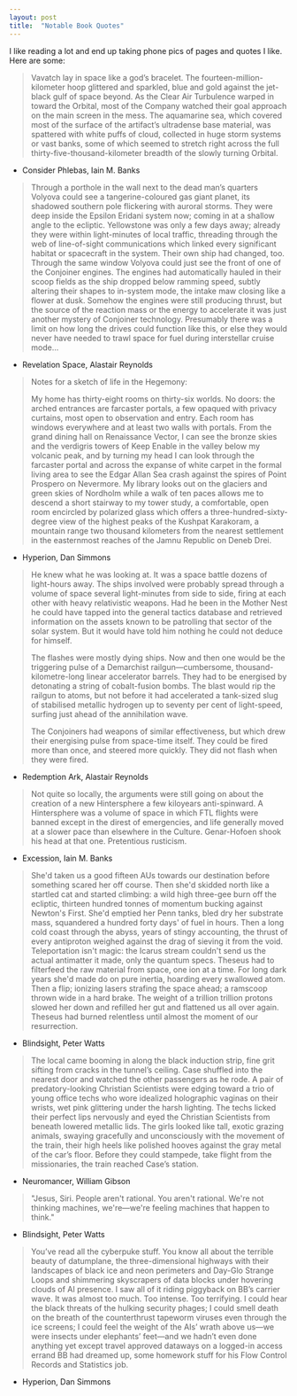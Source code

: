 ```yaml
---
layout: post
title:  "Notable Book Quotes"
---
```


I like reading a lot and end up taking phone pics of pages and quotes I like. Here are some:

> Vavatch lay in space like a god’s bracelet. The fourteen-million-kilometer hoop glittered and sparkled, blue and gold against the jet-black gulf of space beyond. As the Clear Air Turbulence warped in toward the Orbital, most of the Company watched their goal approach on the main screen in the mess. The aquamarine sea, which covered most of the surface of the artifact’s ultradense base material, was spattered with white puffs of cloud, collected in huge storm systems or vast banks, some of which seemed to stretch right across the full thirty-five-thousand-kilometer breadth of the slowly turning Orbital.

- Consider Phlebas, Iain M. Banks

> Through a porthole in the wall next to the dead man’s quarters Volyova could see a tangerine-coloured gas giant planet, its shadowed southern pole flickering with auroral storms. They were deep inside the Epsilon Eridani system now; coming in at a shallow angle to the ecliptic. Yellowstone was only a few days away; already they were within light-minutes of local traffic, threading through the web of line-of-sight communications which linked every significant habitat or spacecraft in the system. Their own ship had changed, too. Through the same window Volyova could just see the front of one of the Conjoiner engines. The engines had automatically hauled in their scoop fields as the ship dropped below ramming speed, subtly altering their shapes to in-system mode, the intake maw closing like a flower at dusk. Somehow the engines were still producing thrust, but the source of the reaction mass or the energy to accelerate it was just another mystery of Conjoiner technology. Presumably there was a limit on how long the drives could function like this, or else they would never have needed to trawl space for fuel during interstellar cruise mode...

- Revelation Space, Alastair Reynolds

> Notes for a sketch of life in the Hegemony:
>
> My home has thirty-eight rooms on thirty-six worlds. No doors: the arched entrances are farcaster portals, a few opaqued with privacy curtains, most open to observation and entry. Each room has windows everywhere and at least two walls with portals. From the grand dining hall on Renaissance Vector, I can see the bronze skies and the verdigris towers of Keep Enable in the valley below my volcanic peak, and by turning my head I can look through the farcaster portal and across the expanse of white carpet in the formal living area to see the Edgar Allan Sea crash against the spires of Point Prospero on Nevermore. My library looks out on the glaciers and green skies of Nordholm while a walk of ten paces allows me to <em style="font-style:initial">descend</em> a short stairway to my tower study, a comfortable, open room encircled by polarized glass which offers a three-hundred-sixty-degree view of the highest peaks of the Kushpat Karakoram, a mountain range two thousand kilometers from the nearest settlement in the easternmost reaches of the Jamnu Republic on Deneb Drei.

- Hyperion, Dan Simmons

> He knew what he was looking at. It was a space battle dozens of light-hours away. The ships involved were probably spread through a volume of space several light-minutes from side to side, firing at each other with heavy relativistic weapons. Had he been in the Mother Nest he could have tapped into the general tactics database and retrieved information on the assets known to be patrolling that sector of the solar system. But it would have told him nothing he could not deduce for himself.
>
> The flashes were mostly dying ships. Now and then one would be the triggering pulse of a Demarchist railgun—cumbersome, thousand-kilometre-long linear accelerator barrels. They had to be energised by detonating a string of cobalt-fusion bombs. The blast would rip the railgun to atoms, but not before it had accelerated a tank-sized slug of stabilised metallic hydrogen up to seventy per cent of light-speed, surfing just ahead of the annihilation wave.
>
> The Conjoiners had weapons of similar effectiveness, but which drew their energising pulse from space-time itself. They could be fired more than once, and steered more quickly. They did not flash when they were fired.

- Redemption Ark, Alastair Reynolds

> Not quite so locally, the arguments were still going on about the creation of a new Hintersphere a few kiloyears anti-spinward. A Hintersphere was a volume of space in which FTL flights were banned except in the direst of emergencies, and life generally moved at a slower pace than elsewhere in the Culture. Genar-Hofoen shook his head at that one. Pretentious rusticism.

- Excession, Iain M. Banks

> She'd taken us a good fifteen AUs towards our destination before something scared her off course. Then she'd skidded north like a startled cat and started climbing: a wild high three-gee burn off the ecliptic, thirteen hundred tonnes of momentum bucking against Newton's First. She'd emptied her Penn tanks, bled dry her substrate mass, squandered a hundred forty days' of fuel in hours. Then a long cold coast through the abyss, years of stingy accounting, the thrust of every antiproton weighed against the drag of sieving it from the void. Teleportation isn't magic: the Icarus stream couldn't send us the actual antimatter it made, only the quantum specs. <em style="font-style:initial">Theseus</em> had to filterfeed the raw material from space, one ion at a time. For long dark years she'd made do on pure inertia, hoarding every swallowed atom. Then a flip; ionizing lasers strafing the space ahead; a ramscoop thrown wide in a hard brake. The weight of a trillion trillion protons slowed her down and refilled her gut and flattened us all over again. <em style="font-style:initial">Theseus</em> had burned relentless until almost the moment of our resurrection.

- Blindsight, Peter Watts

> The local came booming in along the black induction strip, fine grit sifting from cracks in the tunnel’s ceiling. Case shuffled into the nearest door and watched the other passengers as he rode. A pair of predatory-looking Christian Scientists were edging toward a trio of young office techs who wore idealized holographic vaginas on their wrists, wet pink glittering under the harsh lighting. The techs licked their perfect lips nervously and eyed the Christian Scientists from beneath lowered metallic lids. The girls looked like tall, exotic grazing animals, swaying gracefully and unconsciously with the movement of the train, their high heels like polished hooves against the gray metal of the car’s floor. Before they could stampede, take flight from the missionaries, the train reached Case’s station.

- Neuromancer, William Gibson

> "<em style="font-style:initial">Jesus</em>, Siri. People aren't <em style="font-style:initial">rational</em>. <em style="font-style:initial">You</em> aren't rational. We're not thinking machines, we're—we're feeling machines that happen to think."

- Blindsight, Peter Watts

> You’ve read all the cyberpuke stuff. You know all about the terrible beauty of datumplane, the three-dimensional highways with their landscapes of black ice and neon perimeters and Day-Glo Strange Loops and shimmering skyscrapers of data blocks under hovering clouds of AI presence. I saw all of it riding piggyback on BB’s carrier wave. It was almost too much. Too intense. Too terrifying. I could <em style="font-style:initial">hear</em> the black threats of the hulking security phages; I could <em style="font-style:initial">smell</em> death on the breath of the counterthrust tapeworm viruses even through the ice screens; I could <em style="font-style:initial">feel</em> the weight of the AIs’ wrath above us—we were insects under elephants’ feet—and we hadn’t even <em style="font-style:initial">done</em> anything yet except travel approved dataways on a logged-in access errand BB had dreamed up, some homework stuff for his Flow Control Records and Statistics job.

- Hyperion, Dan Simmons